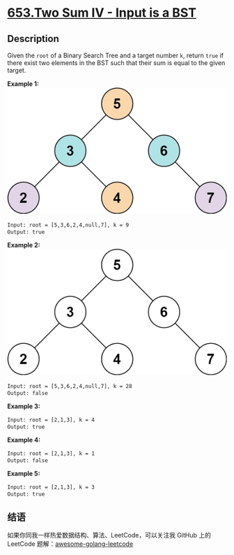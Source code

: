# [653.Two Sum IV - Input is a BST][title]

## Description
Given the `root` of a Binary Search Tree and a target number `k`, return `true` if there exist two elements in the BST such that their sum is equal to the given target.


**Example 1:**
![example1](./sum_tree_1.jpg)
```
Input: root = [5,3,6,2,4,null,7], k = 9
Output: true
```

__Example 2:__
![example2](./sum_tree_2.jpg)
```
Input: root = [5,3,6,2,4,null,7], k = 28
Output: false
```

__Example 3:__

```
Input: root = [2,1,3], k = 4
Output: true
```

__Example 4:__

```
Input: root = [2,1,3], k = 1
Output: false
```

__Example 5:__

```
Input: root = [2,1,3], k = 3
Output: true
```

## 结语

如果你同我一样热爱数据结构、算法、LeetCode，可以关注我 GitHub 上的 LeetCode 题解：[awesome-golang-leetcode][me]

[title]: https://leetcode.com/problems/two-sum-iv-input-is-a-bst/
[me]: https://github.com/kylesliu/awesome-golang-algorithm
